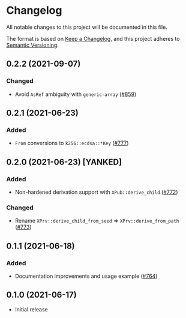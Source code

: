 # Changelog
All notable changes to this project will be documented in this file.

The format is based on [Keep a Changelog](https://keepachangelog.com/en/1.0.0/),
and this project adheres to [Semantic Versioning](https://semver.org/spec/v2.0.0.html).

## 0.2.2 (2021-09-07)
### Changed
- Avoid `AsRef` ambiguity with `generic-array` ([#859])

[#859]: https://github.com/iqlusioninc/crates/pull/859

## 0.2.1 (2021-06-23)
### Added
- `From` conversions to `k256::ecdsa::*Key` ([#777])

[#777]: https://github.com/iqlusioninc/crates/pull/777

## 0.2.0 (2021-06-23) [YANKED]
### Added
- Non-hardened derivation support with `XPub::derive_child` ([#772])

### Changed
- Rename `XPrv::derive_child_from_seed` => `XPrv::derive_from_path` ([#773])

[#772]: https://github.com/iqlusioninc/crates/pull/772
[#773]: https://github.com/iqlusioninc/crates/pull/773

## 0.1.1 (2021-06-18)
### Added
- Documentation improvements and usage example ([#764])

[#764]: https://github.com/iqlusioninc/crates/pull/764

## 0.1.0 (2021-06-17)
- Initial release
